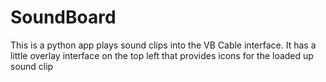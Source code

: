 # SoundBoard

This is a python app plays sound clips into the VB Cable interface. It has a little overlay interface on the top left that provides icons for the loaded up sound clip
